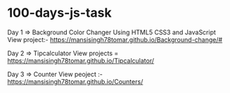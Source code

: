 # 100-days-js-task

Day 1 => Background Color Changer Using HTML5 CSS3 and JavaScript
View project:- https://mansisingh78tomar.github.io/Background-change/#

Day 2 => Tipcalculator
View projects = https://mansisingh78tomar.github.io/Tipcalculator/
    
Day 3 => Counter
View peoject :- https://mansisingh78tomar.github.io/Counters/
